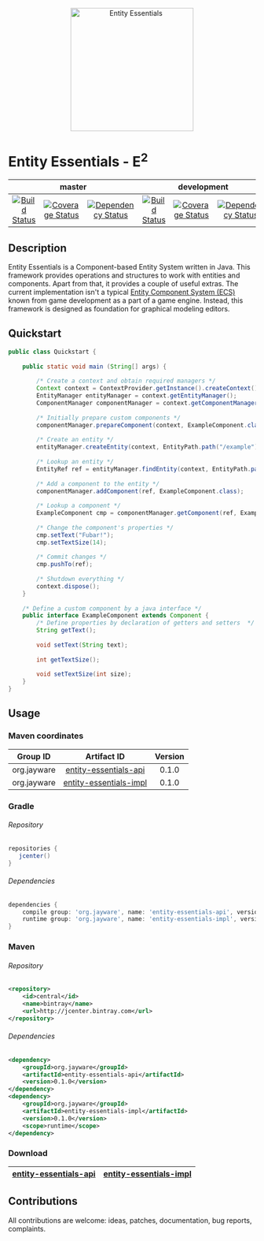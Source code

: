 <p align="center">
    <img src="http://jayware.github.io/entity-essentials/assets/images/e2-logo.svg" height="250" alt="Entity Essentials">
</p>
<p>
    <h1>Entity Essentials - E<sup>2</sup></h1>
<table>
    <thead>
        <tr>
            <th align="center" colspan="3">master</th>
            <th align="center" colspan="3">development</th>
        </tr>
    </thead>
    <tbody>
        <tr>
            <td align="center">
                <a href="https://travis-ci.org/jayware/entity-essentials">
                    <img src="https://img.shields.io/travis/jayware/entity-essentials/master.svg?style=flat-square" alt="Build Status">
                </a>
            </td>
            <td align="center">
                <a href="https://coveralls.io/github/jayware/entity-essentials?branch=master">
                    <img src="https://img.shields.io/coveralls/jayware/entity-essentials/master.svg?style=flat-square" alt="Coverage Status" />
                </a>
            </td>
            <td align="center">
                <a href="https://www.versioneye.com/user/projects/56b464390a0ff50035ba7e9f?child=summary">
                    <img src="https://www.versioneye.com/user/projects/56b464390a0ff50035ba7e9f/badge.svg?style=flat" alt="Dependency Status" />
                </a>
            </td>
            <td align="center">
                <a href="https://travis-ci.org/jayware/entity-essentials">
                    <img src="https://img.shields.io/travis/jayware/entity-essentials/development.svg?style=flat-square" alt="Build Status">
                </a>
            </td>
            <td align="center">
                <a href="https://coveralls.io/github/jayware/entity-essentials?branch=development">
                    <img src="https://img.shields.io/coveralls/jayware/entity-essentials/development.svg?style=flat-square" alt="Coverage Status" />
                </a>
            </td>
            <td align="center">
                <a href="https://www.versioneye.com/user/projects/56b465e30a0ff5002c85efe0?child=summary">
                    <img src="https://www.versioneye.com/user/projects/56b465e30a0ff5002c85efe0/badge.svg?style=flat" alt="Dependency Status" />
                </a>
            </td>
        </tr>
    </tbody>
</table>
</p>

## Description
Entity Essentials is a Component-based Entity System written in Java. This framework provides operations and structures to work with entities and components.
Apart from that, it provides a couple of useful extras. The current implementation isn't a typical <a href="https://en.wikipedia.org/wiki/Entity_component_system">Entity Component System (ECS)</a>
known from game development as a part of a game engine. Instead, this framework is designed as foundation for graphical modeling editors.

## Quickstart
```java
public class Quickstart {
  
    public static void main (String[] args) {
        
        /* Create a context and obtain required managers */
        Context context = ContextProvider.getInstance().createContext();
        EntityManager entityManager = context.getEntityManager();
        ComponentManager componentManager = context.getComponentManager();
        
        /* Initially prepare custom components */
        componentManager.prepareComponent(context, ExampleComponent.class);
        
        /* Create an entity */
        entityManager.createEntity(context, EntityPath.path("/example"));
        
        /* Lookup an entity */
        EntityRef ref = entityManager.findEntity(context, EntityPath.path("/example"));
        
        /* Add a component to the entity */
        componentManager.addComponent(ref, ExampleComponent.class);
        
        /* Lookup a component */
        ExampleComponent cmp = componentManager.getComponent(ref, ExampleComponent.class);
        
        /* Change the component's properties */
        cmp.setText("Fubar!");
        cmp.setTextSize(14);
        
        /* Commit changes */
        cmp.pushTo(ref);
        
        /* Shutdown everything */
        context.dispose();
    }
    
    /* Define a custom component by a java interface */
    public interface ExampleComponent extends Component {
        /* Define properties by declaration of getters and setters  */
        String getText();
        
        void setText(String text);
        
        int getTextSize();
        
        void setTextSize(int size);
    }
}
```

## Usage

### Maven coordinates
| Group ID              | Artifact ID                                                                                                      | Version |
| :-------------------: | :--------------------------------------------------------------------------------------------------------------: | :-----: |
| org.jayware           | <a href="https://jcenter.bintray.com/org/jayware/entity-essentials-api/">entity-essentials-api</a>     | 0.1.0   |
| org.jayware           | <a href="https://jcenter.bintray.com/org/jayware/entity-essentials-impl/">entity-essentials-impl</a>   | 0.1.0   |

### Gradle
###### Repository
```groovy
repositories {
   jcenter()
}
```
###### Dependencies
```groovy
dependencies {
    compile group: 'org.jayware', name: 'entity-essentials-api', version: '0.1.0'
    runtime group: 'org.jayware', name: 'entity-essentials-impl', version: '0.1.0'
}
```

### Maven
###### Repository
```xml
<repository>
    <id>central</id>
    <name>bintray</name>
    <url>http://jcenter.bintray.com</url>
</repository>
```
###### Dependencies
```xml
<dependency>
    <groupId>org.jayware</groupId>
    <artifactId>entity-essentials-api</artifactId>
    <version>0.1.0</version>
</dependency>
<dependency>
    <groupId>org.jayware</groupId>
    <artifactId>entity-essentials-impl</artifactId>
    <version>0.1.0</version>
    <scope>runtime</scope>
</dependency>
```

### Download
| <a href="https://jcenter.bintray.com/org/jayware/entity-essentials-api/">entity-essentials-api</a> | <a href="https://jcenter.bintray.com/org/jayware/entity-essentials-impl">entity-essentials-impl</a> |
| :------------------------------------------------------------------------------------------------: | :-------------------------------------------------------------------------------------------------: |

## Contributions
All contributions are welcome: ideas, patches, documentation, bug reports, complaints.
